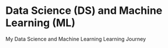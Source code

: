 # Data Science (DS) and Machine Learning (ML)
My Data Science and Machine Learning Learning Journey
